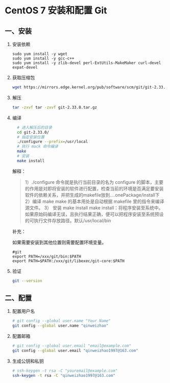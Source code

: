 # CentOS 7 安装和配置 Git
## 一、安装

1. 安装依赖
	```
	sudo yum install -y wget
	sudo yum install -y gcc-c++
	sudo yum install -y zlib-devel perl-ExtUtils-MakeMaker curl-devel expat-devel
	```
	
2. 获取压缩包

   ```bash
   wget https://mirrors.edge.kernel.org/pub/software/scm/git/git-2.33.0.tar.gz
   ```

3. 解压

   ```bash
   tar -zxvf tar -zxvf git-2.33.0.tar.gz
   ```

4. 编译

   ```bash
     # 进入解压后的目录
     cd git-2.33.0/
     # 指定安装位置
     ./configure --prefix=/usr/local
     # 执行 mack 命令编译
     make 
     # 安装
     make install
   ```

     解释：

   >1）./configure 命令就是执行当前目录的名为 configure 的脚本，主要的作用是对即将安装的软件进行配置，检查当前的环境是否满足要安装软件的依赖关系，并把生成的makefile放到....onePackage/install下 
   >2）编译 make
   >make 的基本用处是自动根据 makefile 里的指令来编译源文件。
   >3） 安装 make install
   >make install：将程序安装至系统中。如果原始码编译无误，且执行结果正确，便可以把程序安装至系统预设的可执行文件存放路径。默认/usr/local/bin

     补充：

     如果需要安装到其他位置则需要配置环境变量。

   ```
   #git
   export PATH=/xxx/git/bin:$PATH
   export PATH=$PATH:/xxx/git/libexec/git-core:$PATH
   ```

5. 验证

   ```bash
   git --version
   ```

## 二、配置

1. 配置用户名

   ```bash
   # git config --global user.name "Your Name"
   git config --global user.name "qinweizhao"
   ```

2. 配置邮箱

   ```bash
   # git config --global user.email "email@example.com"
   git config --global user.email "qinweizhao1997@163.com"
   ```

3. 生成公钥和私钥

   ```bash
   # ssh-keygen -t rsa -C "youremail@example.com"
   ssh-keygen -t rsa -C "qinweizhao1997@163.com"
   ```

